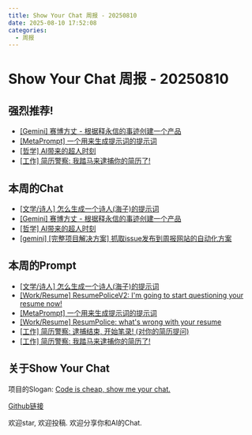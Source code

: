 ```yaml
---
title: Show Your Chat 周报 - 20250810 
date: 2025-08-10 17:52:08
categories:
  - 周报
---
```


# Show Your Chat 周报 - 20250810

## 强烈推荐!

- [[Gemini] 赛博方丈 - 根据释永信的事迹创建一个产品](https://github.com/TokenRollAI/show-your-chat/issues/12)
- [[MetaPrompt] 一个用来生成提示词的提示词](https://github.com/TokenRollAI/show-your-chat/issues/11)
- [[哲学] AI带来的超人时刻](https://github.com/TokenRollAI/show-your-chat/issues/5)
- [[工作] 简历警察: 我踏马来逮捕你的简历了!](https://github.com/TokenRollAI/show-your-chat/issues/3)


## 本周的Chat 

- [[文学/诗人] 怎么生成一个诗人(海子)的提示词](https://github.com/TokenRollAI/show-your-chat/issues/14)
- [[Gemini] 赛博方丈 - 根据释永信的事迹创建一个产品](https://github.com/TokenRollAI/show-your-chat/issues/12)
- [[哲学] AI带来的超人时刻](https://github.com/TokenRollAI/show-your-chat/issues/5)
- [[gemini] [完整项目解决方案] 抓取issue发布到周报网站的自动化方案](https://github.com/TokenRollAI/show-your-chat/issues/2)


## 本周的Prompt

- [[文学/诗人] 怎么生成一个诗人(海子)的提示词](https://github.com/TokenRollAI/show-your-chat/issues/14)
- [[Work/Resume] ResumePoliceV2: I'm going to start questioning your resume now!](https://github.com/TokenRollAI/show-your-chat/issues/13)
- [[MetaPrompt] 一个用来生成提示词的提示词](https://github.com/TokenRollAI/show-your-chat/issues/11)
- [[Work/Resume] ResumPolice: what's wrong with your resume](https://github.com/TokenRollAI/show-your-chat/issues/6)
- [[工作] 简历警察: 逮捕结束, 开始笔录! (对你的简历提问)](https://github.com/TokenRollAI/show-your-chat/issues/4)
- [[工作] 简历警察: 我踏马来逮捕你的简历了!](https://github.com/TokenRollAI/show-your-chat/issues/3)



## 关于Show Your Chat

项目的Slogan: [Code is cheap, show me your chat.](https://blog.pdjjq.org/archives/code-is-cheap-show-me-your-chat-kgv2z)

[Github链接](https://github.com/TokenRollAI/show-your-chat)

欢迎star, 欢迎投稿. 欢迎分享你和AI的Chat. 

